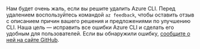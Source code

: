 Нам будет очень жаль, если вы решите удалить Azure CLI. Перед удалением воспользуйтесь командой `az feedback`, чтобы оставить отзыв с описанием причин вашего решения и предложениями по улучшению CLI. Наша цель — исправить все ошибки Azure CLI и сделать его удобным для пользователей. Если вы обнаружили ошибку, [сообщите о ней на сайте GitHub](https://github.com/Azure/azure-cli/issues).